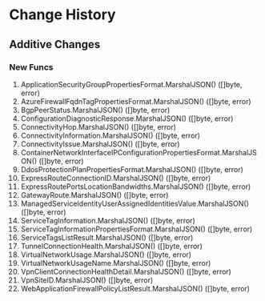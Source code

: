 # Change History

## Additive Changes

### New Funcs

1. ApplicationSecurityGroupPropertiesFormat.MarshalJSON() ([]byte, error)
1. AzureFirewallFqdnTagPropertiesFormat.MarshalJSON() ([]byte, error)
1. BgpPeerStatus.MarshalJSON() ([]byte, error)
1. ConfigurationDiagnosticResponse.MarshalJSON() ([]byte, error)
1. ConnectivityHop.MarshalJSON() ([]byte, error)
1. ConnectivityInformation.MarshalJSON() ([]byte, error)
1. ConnectivityIssue.MarshalJSON() ([]byte, error)
1. ContainerNetworkInterfaceIPConfigurationPropertiesFormat.MarshalJSON() ([]byte, error)
1. DdosProtectionPlanPropertiesFormat.MarshalJSON() ([]byte, error)
1. ExpressRouteConnectionID.MarshalJSON() ([]byte, error)
1. ExpressRoutePortsLocationBandwidths.MarshalJSON() ([]byte, error)
1. GatewayRoute.MarshalJSON() ([]byte, error)
1. ManagedServiceIdentityUserAssignedIdentitiesValue.MarshalJSON() ([]byte, error)
1. ServiceTagInformation.MarshalJSON() ([]byte, error)
1. ServiceTagInformationPropertiesFormat.MarshalJSON() ([]byte, error)
1. ServiceTagsListResult.MarshalJSON() ([]byte, error)
1. TunnelConnectionHealth.MarshalJSON() ([]byte, error)
1. VirtualNetworkUsage.MarshalJSON() ([]byte, error)
1. VirtualNetworkUsageName.MarshalJSON() ([]byte, error)
1. VpnClientConnectionHealthDetail.MarshalJSON() ([]byte, error)
1. VpnSiteID.MarshalJSON() ([]byte, error)
1. WebApplicationFirewallPolicyListResult.MarshalJSON() ([]byte, error)
